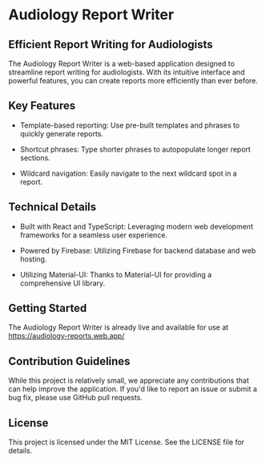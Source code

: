 # Audiology Report Writer

## Efficient Report Writing for Audiologists

The Audiology Report Writer is a web-based application designed to streamline report writing for audiologists. With its intuitive interface and powerful features, you can create reports more efficiently than ever before.

## Key Features

- Template-based reporting: Use pre-built templates and phrases to quickly generate reports.

- Shortcut phrases: Type shorter phrases to autopopulate longer report sections.

- Wildcard navigation: Easily navigate to the next wildcard spot in a report.

## Technical Details

- Built with React and TypeScript: Leveraging modern web development frameworks for a seamless user experience.

- Powered by Firebase: Utilizing Firebase for backend database and web hosting.

- Utilizing Material-UI: Thanks to Material-UI for providing a comprehensive UI library.

## Getting Started

The Audiology Report Writer is already live and available for use at https://audiology-reports.web.app/

## Contribution Guidelines
While this project is relatively small, we appreciate any contributions that can help improve the application. If you'd like to report an issue or submit a bug fix, please use GitHub pull requests.

## License

This project is licensed under the MIT License. See the LICENSE file for details.
